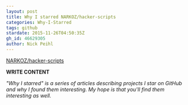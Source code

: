```yaml
---
layout: post
title: Why I starred NARKOZ/hacker-scripts
categories: Why-I-Starred
tags: github
stardate: 2015-11-26T04:50:35Z
gh_id: 46629305
author: Nick Peihl
---
```


[NARKOZ/hacker-scripts](star.repo.html_url)

**WRITE CONTENT**

*"Why I starred" is a series of articles describing projects I star on GitHub and why I found them interesting. My hope is that you'll find them interesting as well.*

